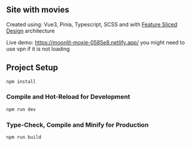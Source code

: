 ## Site with movies 

Created using: Vue3, Pinia, Typescript, SCSS and with [Feature Sliced Design](https://feature-sliced.design/) architecture

Live demo: https://moonlit-moxie-0585e8.netlify.app/ you might need to use vpn if it is not loading

## Project Setup

```sh
npm install
```

### Compile and Hot-Reload for Development

```sh
npm run dev
```

### Type-Check, Compile and Minify for Production

```sh
npm run build
```

